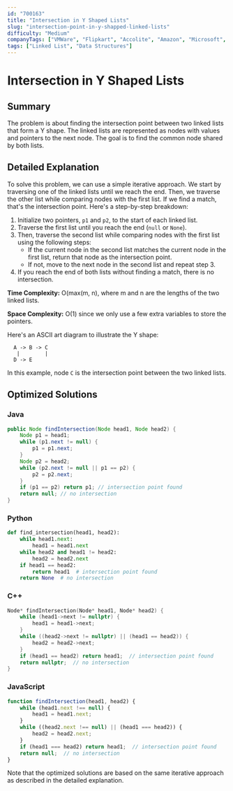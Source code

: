 ```yaml
---
id: "700163"
title: "Intersection in Y Shaped Lists"
slug: "intersection-point-in-y-shapped-linked-lists"
difficulty: "Medium"
companyTags: ["VMWare", "Flipkart", "Accolite", "Amazon", "Microsoft", "Snapdeal", "D-E-Shaw", "FactSet", "MakeMyTrip", "Visa", "Goldman Sachs", "MAQ Software", "Adobe", "Qualcomm"]
tags: ["Linked List", "Data Structures"]
---
```


**Intersection in Y Shaped Lists**
================================

## Summary
The problem is about finding the intersection point between two linked lists that form a Y shape. The linked lists are represented as nodes with values and pointers to the next node. The goal is to find the common node shared by both lists.

## Detailed Explanation
To solve this problem, we can use a simple iterative approach. We start by traversing one of the linked lists until we reach the end. Then, we traverse the other list while comparing nodes with the first list. If we find a match, that's the intersection point. Here's a step-by-step breakdown:

1. Initialize two pointers, `p1` and `p2`, to the start of each linked list.
2. Traverse the first list until you reach the end (`null` or `None`).
3. Then, traverse the second list while comparing nodes with the first list using the following steps:
   * If the current node in the second list matches the current node in the first list, return that node as the intersection point.
   * If not, move to the next node in the second list and repeat step 3.
4. If you reach the end of both lists without finding a match, there is no intersection.

**Time Complexity:** O(max(m, n), where m and n are the lengths of the two linked lists.

**Space Complexity:** O(1) since we only use a few extra variables to store the pointers.

Here's an ASCII art diagram to illustrate the Y shape:
```
  A -> B -> C
   |        |
  D -> E
```
In this example, node `C` is the intersection point between the two linked lists.

## Optimized Solutions

### Java
```java
public Node findIntersection(Node head1, Node head2) {
    Node p1 = head1;
    while (p1.next != null) {
        p1 = p1.next;
    }
    Node p2 = head2;
    while (p2.next != null || p1 == p2) {
        p2 = p2.next;
    }
    if (p1 == p2) return p1; // intersection point found
    return null; // no intersection
}
```
### Python
```python
def find_intersection(head1, head2):
    while head1.next:
        head1 = head1.next
    while head2 and head1 != head2:
        head2 = head2.next
    if head1 == head2:
        return head1  # intersection point found
    return None  # no intersection
```
### C++
```cpp
Node* findIntersection(Node* head1, Node* head2) {
    while (head1->next != nullptr) {
        head1 = head1->next;
    }
    while ((head2->next != nullptr) || (head1 == head2)) {
        head2 = head2->next;
    }
    if (head1 == head2) return head1;  // intersection point found
    return nullptr;  // no intersection
}
```
### JavaScript
```javascript
function findIntersection(head1, head2) {
    while (head1.next !== null) {
        head1 = head1.next;
    }
    while ((head2.next !== null) || (head1 === head2)) {
        head2 = head2.next;
    }
    if (head1 === head2) return head1;  // intersection point found
    return null;  // no intersection
}
```
Note that the optimized solutions are based on the same iterative approach as described in the detailed explanation.